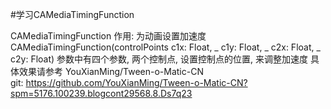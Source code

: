 #学习CAMediaTimingFunction

  CAMediaTimingFunction
  作用: 为动画设置加速度 
  CAMediaTimingFunction(controlPoints c1x: Float, _ c1y: Float, _ c2x: Float, _ c2y: Float)
  参数中有四个参数, 两个控制点, 设置控制点的位置, 来调整加速度
  具体效果请参考 YouXianMing/Tween-o-Matic-CN  
  git:  https://github.com/YouXianMing/Tween-o-Matic-CN?spm=5176.100239.blogcont29568.8.Ds7q23
